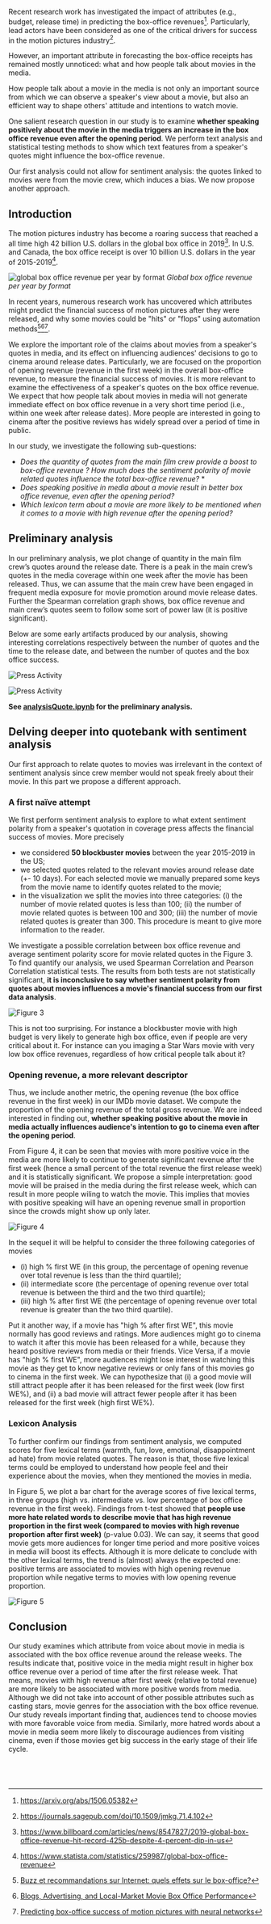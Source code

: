 
Recent research work has investigated the impact of attributes (e.g., budget, release time) in predicting the box-office revenues[^Early-Predictions-of-Movie-Success]. Particularly, lead actors have been considered as one of the critical drivers for success in the motion pictures industry[^The-Power-of-Stars].

[^Early-Predictions-of-Movie-Success]: https://arxiv.org/abs/1506.05382
[^The-Power-of-Stars]: https://journals.sagepub.com/doi/10.1509/jmkg.71.4.102

However, an important attribute in forecasting the box-office receipts has remained mostly unnoticed: what and how people talk about movies in the media.

How people talk about a movie in the media is not only an important source from which we can observe a speaker's view about a movie, but also an efficient way to shape others' attitude and intentions to watch movie.

One salient research question in our study is to examine **whether speaking positively about the movie in the media triggers an increase in the box office revenue even after the opening period**. We perform text analysis and statistical testing methods to show which text features from a speaker's quotes might influence the box-office revenue.

Our first analysis could not allow for sentiment analysis: the quotes linked to movies were from the movie crew, which induces a bias. We now propose another approach.

## Introduction

The motion pictures industry has become a roaring success that reached a all time high 42 billion U.S. dollars in the global box office in 2019[^box-office-revenue-2019]. In U.S. and Canada, the box office receipt is over 10 billion U.S. dollars in the year of 2015-2019[^global-box-office-revenue-per-year].

![global box office revenue per year by format](./assets/global-box-office-revenue-per-year.png)
*Global box office revenue per year by format*

[^box-office-revenue-2019]: https://www.billboard.com/articles/news/8547827/2019-global-box-office-revenue-hit-record-425b-despite-4-percent-dip-in-us
[^global-box-office-revenue-per-year]: https://www.statista.com/statistics/259987/global-box-office-revenue

In recent years, numerous research work has uncovered which attributes might predict the financial success of motion pictures after they were released, and why some movies could be "hits" or "flops" using automation methods[^buzz-recommandation-internet][^blogs-advertising-local-market][^predicting-motion-picture].

[^buzz-recommandation-internet]: [Buzz et recommandations sur Internet: quels effets sur le box-office?](https://doi.org/10.1177%2F076737010702200304)
[^blogs-advertising-local-market]: [Blogs, Advertising, and Local-Market Movie Box Office Performance](https://doi.org/10.1287/mnsc.2013.1732)
[^predicting-motion-picture]: [Predicting box-office success of motion pictures with neural networks](https://doi.org/10.1016/j.eswa.2005.07.018)

We explore the important role of the claims about movies from a speaker's quotes in media, and its effect on influencing audiences' decisions to go to cinema around release dates. Particularly, we are focused on the proportion of opening revenue (revenue in the first week) in the overall box-office revenue, to measure the financial success of movies. It is more relevant to examine the effectiveness of a speaker's quotes on the box office revenue. We expect that how people talk about movies in media will not generate immediate effect on box office revenue in a very short time period (i.e., within one week after release dates). More people are interested in going to cinema after the positive reviews has widely spread over a period of time in public.

In our study, we investigate the following sub-questions:

* *Does the quantity of quotes from the main film crew provide a boost to box-office revenue ?* *How much does the sentiment polarity of movie related quotes influence the total box-office revenue?* *
* *Does speaking positive in media about a movie result in better box office revenue, even after the opening period?*
* *Which lexicon term about a movie are more likely to be mentioned when it comes to a movie with high revenue after the opening period?*

## Preliminary analysis 

In our preliminary analysis, we plot change of quantity in the main film crew’s quotes around the release date. There is a peak in the main crew’s quotes in the media coverage within one week after the movie has been released. Thus, we can assume that the main crew have been engaged in frequent media exposure for movie promotion around movie release dates. Further the Spearman correlation graph shows, box office revenue and main crew’s quotes seem to follow some sort of power law (it is positive significant).

Below are some early artifacts produced by our analysis, showing interesting correlations respectively between the number of quotes and the time to the release date, and between the number of quotes and the box office success.

![Press Activity](./assets/quotes_around_release.png)

![Press Activity](./assets/gross_vs_occurrences.png)

**See [analysisQuote.ipynb](./analysis/analysisQuote.ipynb) for the preliminary analysis.**

## Delving deeper into quotebank with sentiment analysis
Our first approach to relate quotes to movies was irrelevant in the context of sentiment analysis since crew member would not speak freely about their movie. In this part we propose a different approach.
### A first naïve attempt

We first perform sentiment analysis to explore to what extent sentiment polarity from a speaker's quotation in coverage press affects the financial success of movies. More precisely
- we considered **50 blockbuster movies** between the year 2015-2019 in the US;
- we selected quotes related to the relevant movies around release date (+- 10 days). For each selected movie we manually prepared some keys from the movie name to identify quotes related to the movie;
- in the visualization we split the movies into three categories: (i) the number of movie related quotes is less than 100; (ii) the number of movie related quotes is between 100 and 300; (iii) the number of movie related quotes is greater than 300. This procedure is meant to give more information to the reader.
 
We investigate a possible correlation between box office revenue and average sentiment polarity score for movie related quotes in the Figure 3. To find quantify our analysis, we used Spearman Correlation and Pearson Correlation statistical tests. The results from both tests are not statistically significant, **it is inconclusive to say whether sentiment polarity from quotes about movies influences a movie's financial success from our first data analysis**. 

![Figure 3](assets/polarityAnalysis_totalGross.png "Figure 3")

This is not too surprising. For instance a blockbuster movie with high budget is very likely to generate high box office, even if people are very critical about it. For instance can you imaging a Star Wars movie with very low box office revenues, regardless of how critical people talk about it? 

### Opening revenue, a more relevant descriptor

Thus, we include another metric, the opening revenue (the box office revenue in the first week) in our IMDb movie dataset. We compute the proportion of the opening revenue of the total gross revenue. We are indeed interested in finding out, **whether speaking positive about the movie in media actually influences audience's intention to go to cinema even after the opening period**. 

From Figure 4, it can be seen that movies with more positive voice in the media are more likely to continue to generate significant revenue after the first week (hence a small percent of the total revenue the first release week) and it is statistically significant. We propose a simple interpretation: good movie will be praised in the media during the first release week, which can result in more people wiling to watch the movie. This implies that movies with positive speaking will have an opening revenue small in proportion since the crowds might show up only later.

![Figure 4](assets/polarityAnalysis_percentGross.png "Figure 4")

In the sequel it will be helpful to consider the three following categories of movies
- (i) high % first WE (in this group, the percentage of opening revenue over total revenue is less than the third quartile);
- (ii) intermediate score (the percentage of opening revenue over total revenue is between the third and the two third quartile);
- (iii) high % after first WE (the percentage of opening revenue over total revenue is greater than the two third quartile).

Put it another way, if a movie has "high % after first WE", this movie normally has good reviews and ratings. More audiences might go to cinema to watch it after this movie has been released for a while, because they heard positive reviews from media or their friends. Vice Versa, if a movie has "high % first WE", more audiences might lose interest in watching this movie as they get to know negative reviews or only fans of this movies go to cinema in the first week. We can hypothesize that (i) a good movie will still attract people after it has been released for the first week (low first WE%), and (ii) a bad movie will attract fewer people after it has been released for the first week (high first WE%). 
### Lexicon Analysis

To further confirm our findings from sentiment analysis, we computed scores for five lexical terms (warmth, fun, love, emotional, disappointment ad hate) from movie related quotes. The reason is that, those five lexical terms could be employed to understand how people feel and their experience about the movies, when they mentioned the movies in media. 

In Figure 5, we plot a bar chart for the average scores of five lexical terms, in three groups (high vs. intermediate vs. low percentage of box office revenue in the first week). Findings from t-test showed that **people use more hate related
words to describe movie that has high revenue proportion in the first week (compared to movies with high revenue proportion after first week)** (p-value 0.03). We can say, it seems that good movie gets more audiences for longer time period and more positive voices in media will boost its effects. Although it is more delicate to conclude with the other lexical terms, the trend is (almost) always the expected one: positive terms are associated to movies with high opening revenue proportion while negative terms to movies with low opening revenue proportion.

![Figure 5](assets/sentimentAnalysis.png "Figure 5")

## Conclusion

Our study examines which attribute from voice about movie in media is associated with the box office revenue around the release weeks. The results indicate that, positive voice in the media might result in higher box office revenue over a period of time after the first release week. That means, movies with high revenue after first week (relative to total revenue) are more likely to be associated with more positive words from media. Although we did not take into account of other possible attributes such as casting stars, movie genres for the association with the box office revenue. Our study reveals important finding that, audiences tend to choose movies with more favorable voice from media. Similarly, more hatred words about a movie in media seem more likely to discourage audiences from visiting cinema, even if those movies get big success in the early stage of their life cycle. 



```python

```


```python

```


```python

```


```python

```
